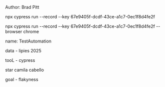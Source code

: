 Author: Brad Pitt

 npx cypress run --record --key 67e9405f-dcdf-43ce-a1c7-0ec1f8d4fe2f

 npx cypress run --record --key 67e9405f-dcdf-43ce-a1c7-0ec1f8d4fe2f --browser chrome

 name: TestAutomation 

 data - lipies 2025

 tooL - cypress

 star camila cabello

 goal - flakyness